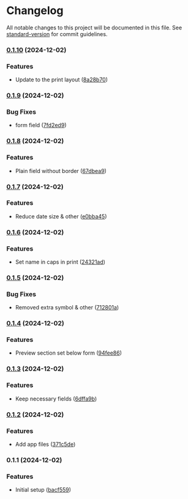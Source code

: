 # Changelog

All notable changes to this project will be documented in this file. See [standard-version](https://github.com/conventional-changelog/standard-version) for commit guidelines.

### [0.1.10](https://github.com/neil-jay/cheque-printing-system/compare/v0.1.9...v0.1.10) (2024-12-02)


### Features

* Update to the print layout ([8a28b70](https://github.com/neil-jay/cheque-printing-system/commit/8a28b70f1a148bf2d14d0e5a5427660ecba6ecbe))

### [0.1.9](https://github.com/neil-jay/cheque-printing-system/compare/v0.1.8...v0.1.9) (2024-12-02)


### Bug Fixes

* form field ([7fd2ed9](https://github.com/neil-jay/cheque-printing-system/commit/7fd2ed9657b26534997289ab3fdf97e35ba82322))

### [0.1.8](https://github.com/neil-jay/cheque-printing-system/compare/v0.1.7...v0.1.8) (2024-12-02)


### Features

* Plain field without border ([67dbea9](https://github.com/neil-jay/cheque-printing-system/commit/67dbea9873afc4ccc16a8e312d26a66fb4866e0b))

### [0.1.7](https://github.com/neil-jay/cheque-printing-system/compare/v0.1.6...v0.1.7) (2024-12-02)


### Features

* Reduce date size & other ([e0bba45](https://github.com/neil-jay/cheque-printing-system/commit/e0bba45635ea11184a2f2e984d184c64589a1f57))

### [0.1.6](https://github.com/neil-jay/cheque-printing-system/compare/v0.1.5...v0.1.6) (2024-12-02)


### Features

* Set name in caps in print ([24321ad](https://github.com/neil-jay/cheque-printing-system/commit/24321ad58cf58433a0a4f57ec7c0458ff4efaf21))

### [0.1.5](https://github.com/neil-jay/cheque-printing-system/compare/v0.1.4...v0.1.5) (2024-12-02)


### Bug Fixes

* Removed extra symbol & other ([712801a](https://github.com/neil-jay/cheque-printing-system/commit/712801a0452297c70acbbd9e56d0c087d43342d1))

### [0.1.4](https://github.com/neil-jay/cheque-printing-system/compare/v0.1.3...v0.1.4) (2024-12-02)


### Features

* Preview section set below form ([94fee86](https://github.com/neil-jay/cheque-printing-system/commit/94fee8662dd9aa757d96c6c6f944fa0d1c2fbfd6))

### [0.1.3](https://github.com/neil-jay/cheque-printing-system/compare/v0.1.2...v0.1.3) (2024-12-02)


### Features

* Keep necessary fields ([6dffa9b](https://github.com/neil-jay/cheque-printing-system/commit/6dffa9be02a885011ad4861ce6312417574b4e5d))

### [0.1.2](https://github.com/neil-jay/cheque-printing-system/compare/v0.1.1...v0.1.2) (2024-12-02)


### Features

* Add app files ([371c5de](https://github.com/neil-jay/cheque-printing-system/commit/371c5de71ac9ac57236e2f457af73aa46f944010))

### 0.1.1 (2024-12-02)


### Features

* Initial setup ([bacf559](https://github.com/neil-jay/cheque-printing-system/commit/bacf559c17e5c9851f84064407e3de7ab94ee980))
